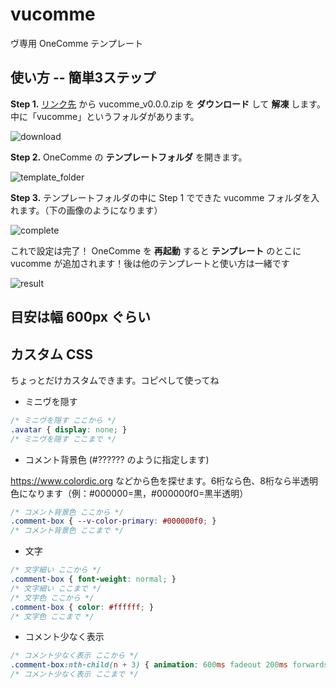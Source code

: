 # vucomme

ヴ専用 OneComme テンプレート

## 使い方 -- 簡単3ステップ

__Step 1.__ [リンク先](https://github.com/dep689/vucomme/releases) から vucomme_v0.0.0.zip を __ダウンロード__ して __解凍__ します。
中に「vucomme」というフォルダがあります。

![download](https://user-images.githubusercontent.com/117683899/236481839-8b73aa04-b04d-4bca-a4ef-b8e6c5f183c8.png)


__Step 2.__ OneComme の __テンプレートフォルダ__ を開きます。

![template_folder](https://user-images.githubusercontent.com/117683899/236480765-9cfa487f-8a9e-4e6f-b143-6845337d5719.png)

__Step 3.__ テンプレートフォルダの中に Step 1 でできた vucomme フォルダを入れます。（下の画像のようになります）

![complete](https://user-images.githubusercontent.com/117683899/236482935-b1542685-9b26-4f42-973a-29a6674f4231.png)


これで設定は完了！ OneComme を __再起動__ すると __テンプレート__ のとこに vucomme が追加されます！後は他のテンプレートと使い方は一緒です

![result](https://user-images.githubusercontent.com/117683899/236483434-5eda73ec-7817-404e-b3ea-8583438eb125.png)


## 目安は幅 600px ぐらい

## カスタム CSS

ちょっとだけカスタムできます。コピペして使ってね

- ミニヴを隠す

```css
/* ミニヴを隠す ここから */
.avatar { display: none; }
/* ミニヴを隠す ここまで */
```

- コメント背景色 (#?????? のように指定します)

https://www.colordic.org などから色を探せます。6桁なら色、8桁なら半透明色になります（例：#000000=黒，#000000f0=黒半透明）

```css
/* コメント背景色 ここから */
.comment-box { --v-color-primary: #000000f0; }
/* コメント背景色 ここまで */
```

- 文字

```css
/* 文字細い ここから */
.comment-box { font-weight: normal; }
/* 文字細い ここまで */
/* 文字色 ここから */
.comment-box { color: #ffffff; }
/* 文字色 ここまで */
```

- コメント少なく表示

```css
/* コメント少なく表示 ここから */
.comment-box:nth-child(n + 3) { animation: 600ms fadeout 200ms forwards ease-out; }
/* コメント少なく表示 ここまで */
```
